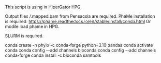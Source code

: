 This script is using in HiperGator HPG. 

Output files */*.mapped.bam from Pensacola are required.
PhaMe installation is required: https://phame.readthedocs.io/en/stable/install/conda.html
Or modile load phame in HPG.

SLURM is required.
 
conda create -n phylo -c conda-forge python=3.10 pandas
conda activate conda
conda config --add channels bioconda
conda config --add channels conda-forge
conda install -c bioconda samtools

